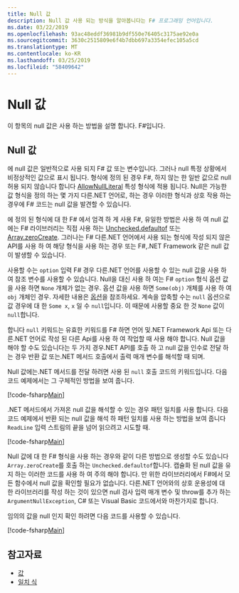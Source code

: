 ```yaml
---
title: Null 값
description: Null 값 사용 되는 방식을 알아봅니다는 F# 프로그래밍 언어입니다.
ms.date: 03/22/2019
ms.openlocfilehash: 93ac48eddf36981b9df550e76405c3175ae92e0a
ms.sourcegitcommit: 3630c2515809e6f4b7dbb697a3354efec105a5cd
ms.translationtype: MT
ms.contentlocale: ko-KR
ms.lasthandoff: 03/25/2019
ms.locfileid: "58409642"
---
```

# <a name="null-values"></a>Null 값

이 항목의 null 값은 사용 하는 방법을 설명 합니다. F#입니다.

## <a name="null-value"></a>Null 값

에 null 값은 일반적으로 사용 되지 F# 값 또는 변수입니다. 그러나 null 특정 상황에서 비정상적인 값으로 표시 됩니다. 형식에 정의 된 경우 F#, 하지 않는 한 일반 값으로 null 허용 되지 않습니다 합니다 [AllowNullLiteral](https://msdn.microsoft.com/library/4f315196-f444-4cca-ba07-1176ff71eb0f) 특성 형식에 적용 됩니다. Null은 가능한 값 형식을 정의 하는 몇 가지 다른.NET 언어로, 하는 경우 이러한 형식과 상호 작용 하는 경우에 F# 코드는 null 값을 발견할 수 있습니다.

에 정의 된 형식에 대 한 F# 에서 엄격 하 게 사용 F#, 유일한 방법은 사용 하 여 null 값에는 F# 라이브러리는 직접 사용 하는 [Unchecked.defaultof](https://msdn.microsoft.com/library/9ff97f2a-1bd4-4f4c-afbe-5886a74ab977) 또는 [Array.zeroCreate](https://msdn.microsoft.com/library/fa5b8e7a-1b5b-411c-8622-b58d7a14d3b2). 그러나는 F# 다른.NET 언어에서 사용 되는 형식에 작성 되지 않은 API를 사용 하 여 해당 형식을 사용 하는 경우 또는 F#,.NET Framework 같은 null 값이 발생할 수 있습니다.

사용할 수는 `option` 입력 F# 경우 다른.NET 언어를 사용할 수 있는 null 값을 사용 하 여 참조 변수를 사용할 수 있습니다. Null을 대신 사용 하 여는 F# `option` 형식 옵션 값을 사용 하면 `None` 개체가 없는 경우. 옵션 값을 사용 하면 `Some(obj)` 개체를 사용 하 여 `obj` 개체인 경우. 자세한 내용은 [옵션](../options.md)을 참조하세요. 계속을 압축할 수는 `null` 옵션으로 값 경우에 대 한 `Some x`, `x` 일 수 `null`입니다. 이 때문에 사용할 중요 한 것 `None` 값이 `null`합니다.

합니다 `null` 키워드는 유효한 키워드를 F# 하면 언어 및.NET Framework Api 또는 다른.NET 언어로 작성 된 다른 Api를 사용 하 여 작업할 때 사용 해야 합니다. Null 값을 해야 할 수도 있습니다는 두 가지 경우.NET API를 호출 하 고 null 값을 인수로 전달 하는 경우 반환 값 또는.NET 메서드 호출에서 출력 매개 변수를 해석할 때 되며.

Null 값에는.NET 메서드를 전달 하려면 사용 된 `null` 호출 코드의 키워드입니다. 다음 코드 예제에서는 그 구체적인 방법을 보여 줍니다.

[!code-fsharp[Main](../../../../samples/snippets/fsharp/lang-ref-1/snippet701.fs)]

.NET 메서드에서 가져온 null 값을 해석할 수 있는 경우 패턴 일치를 사용 합니다. 다음 코드 예제에서 반환 되는 null 값을 해석 하 패턴 일치를 사용 하는 방법을 보여 줍니다 `ReadLine` 입력 스트림의 끝을 넘어 읽으려고 시도할 때.

[!code-fsharp[Main](../../../../samples/snippets/fsharp/lang-ref-1/snippet702.fs)]

Null 값에 대 한 F# 형식을 사용 하는 경우와 같이 다른 방법으로 생성할 수도 있습니다 `Array.zeroCreate`를 호출 하는 `Unchecked.defaultof`합니다. 캡슐화 된 null 값을 유지 하는 이러한 코드를 사용 하 여 주의 해야 합니다. 만 위한 라이브러리에서 F#에서 모든 함수에서 null 값을 확인할 필요가 없습니다. 다른.NET 언어와의 상호 운용성에 대 한 라이브러리를 작성 하는 것이 있으면 null 검사 입력 매개 변수 및 throw를 추가 하는 `ArgumentNullException`, C# 또는 Visual Basic 코드에서와 마찬가지로 합니다.

임의의 값을 null 인지 확인 하려면 다음 코드를 사용할 수 있습니다.

[!code-fsharp[Main](../../../../samples/snippets/fsharp/lang-ref-1/snippet703.fs)]

## <a name="see-also"></a>참고자료

- [값](index.md)
- [일치 식](../match-expressions.md)
